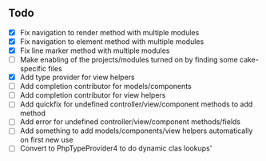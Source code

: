 ## Todo

- [x] Fix navigation to render method with multiple modules
- [x] Fix navigation to element method with multiple modules
- [x] Fix line marker method with multiple modules
- [ ] Make enabling of the projects/modules turned on by finding some cake-specific
files
- [x] Add type provider for view helpers
- [ ] Add completion contributor for models/components
- [ ] Add completion contributor for view helpers
- [ ] Add quickfix for undefined controller/view/component methods to add method
- [ ] Add error for undefined controller/view/component methods/fields
- [ ] Add something to add models/components/view helpers automatically on first new use
- [ ] Convert to PhpTypeProvider4 to do dynamic clas lookups'